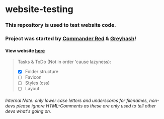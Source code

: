 # website-testing

### This repository is used to test website code. 
### Project was started by [Commander Red](https://github.com/CommanderRedYT) & [Greyhash](https://github.com/Greyhash-dev)!
#### View website [here](https://creative-genius.github.io/website-testing)

> Tasks & ToDo (Not in order 'cause lazyness):
>   - [x] Folder structure
>   - [ ] Favicon
>   - [ ] Styles (css)
>   - [ ] Layout

###### Internal Note: only lower case letters and underscores for filenames, non-devs please ignore HTML-Comments as these are only used to tell other devs what's going on.